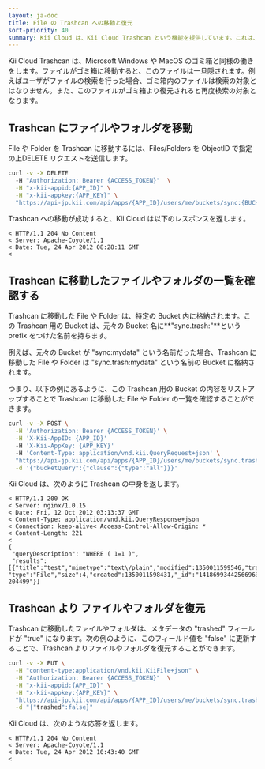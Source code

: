 ```yaml
---
layout: ja-doc
title: File の Trashcan への移動と復元
sort-priority: 40
summary: Kii Cloud は、Kii Cloud Trashcan という機能を提供しています。これは、クライアントで削除された File を一時的に保存しておくゴミ箱に相当します。
---
```

Kii Cloud Trashcan は、Microsoft Windows や MacOS のゴミ箱と同様の働きをします。ファイルがゴミ箱に移動すると、このファイルは一旦隠されます。例えばユーザがファイルの検索を行った場合、ゴミ箱内のファイルは検索の対象とはなりません。また、このファイルがゴミ箱より復元されると再度検索の対象となります。

## Trashcan にファイルやフォルダを移動

File や Folder を Trashcan に移動するには、Files/Folders を ObjectID で指定の上DELETE リクエストを送信します。

```sh
curl -v -X DELETE
  -H "Authorization: Bearer {ACCESS_TOKEN}"  \
  -H "x-kii-appid:{APP_ID}" \
  -H "x-kii-appkey:{APP_KEY}" \
  "https://api-jp.kii.com/api/apps/{APP_ID}/users/me/buckets/sync:{BUCKET_NAME}/objects/{OBJECT_ID}"
```

Trashcan への移動が成功すると、Kii Cloud は以下のレスポンスを返します。

```
< HTTP/1.1 204 No Content
< Server: Apache-Coyote/1.1
< Date: Tue, 24 Apr 2012 08:28:11 GMT
<
```

## Trashcan に移動したファイルやフォルダの一覧を確認する

Trashcan に移動した File や Folder は、特定の Bucket 内に格納されます。この Trashcan 用の Bucket は、元々の Bucket 名に**"sync.trash:"**という prefix をつけた名前を持ちます。

例えば、元々の Bucket が "sync:mydata" という名前だった場合、Trashcan に移動した File や Folder は "sync.trash:mydata" という名前の Bucket に格納されます。

つまり、以下の例にあるように、この Trashcan 用の Bucket の内容をリストアップすることで Trashcan に移動した File や Folder の一覧を確認することができます。

```sh
curl -v -X POST \
  -H 'Authorization: Bearer {ACCESS_TOKEN}' \
  -H 'X-Kii-AppID: {APP_ID}'
  -H 'X-Kii-AppKey: {APP_KEY}'
  -H 'Content-Type: application/vnd.kii.QueryRequest+json' \
  "https://api-jp.kii.com/api/apps/{APP_ID}/users/me/buckets/sync.trash:{BUCKET_NAME}/query" \
  -d '{"bucketQuery":{"clause":{"type":"all"}}}'
```

Kii Cloud は、次のように Trashcan の中身を返します。

```
< HTTP/1.1 200 OK
< Server: nginx/1.0.15
< Date: Fri, 12 Oct 2012 03:13:37 GMT
< Content-Type: application/vnd.kii.QueryResponse+json
< Connection: keep-alive< Access-Control-Allow-Origin: *
< Content-Length: 221
<
{
 "queryDescription": "WHERE ( 1=1 )",
 "results":
[{"title":"test","mimetype":"text\/plain","modified":1350011599546,"trashed":true,
"type":"File","size":4,"created":1350011598431,"_id":"141869934425669632-204499"}]
```

## Trashcan より ファイルやフォルダを復元

Trashcan に移動したファイルやフォルダは、メタデータの "trashed" フィールドが "true" になります。次の例のように、このフィールド値を "false" に更新することで、Trashcan よりファイルやフォルダを復元することができます。

```sh
curl -v -X PUT \
  -H "content-type:application/vnd.kii.KiiFile+json" \
  -H "Authorization: Bearer {ACCESS_TOKEN}"  \
  -H "x-kii-appid:{APP_ID}" \
  -H "x-kii-appkey:{APP_KEY}" \
  "https://api-jp.kii.com/api/apps/{APP_ID}/users/me/buckets/sync.trash:{BUCKET_NAME}/objects/{OBJECT_ID}" \
  -d "{"trashed":false}"
```

Kii Cloud は、次のような応答を返します。

```
< HTTP/1.1 204 No Content
< Server: Apache-Coyote/1.1
< Date: Tue, 24 Apr 2012 10:43:40 GMT
<
```
